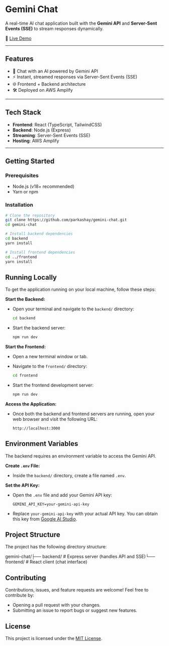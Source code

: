 # Gemini Chat

A real-time AI chat application built with the **Gemini API** and **Server-Sent Events (SSE)** to stream responses dynamically.

🚀 [Live Demo](https://master.d1i0bq0ta6os8r.amplifyapp.com/chat/)

---

## Features

- 🤖 Chat with an AI powered by Gemini API
- ⚡ Instant, streamed responses via Server-Sent Events (SSE)
- 🌐 Frontend + Backend architecture
- 🛠️ Deployed on AWS Amplify

---

## Tech Stack

- **Frontend**: React (TypeScript, TailwindCSS)
- **Backend**: Node.js (Express)
- **Streaming**: Server-Sent Events (SSE)
- **Hosting**: AWS Amplify

---

## Getting Started

### Prerequisites

- Node.js (v18+ recommended)
- Yarn or npm

### Installation

```bash
# Clone the repository
git clone https://github.com/parkashay/gemini-chat.git
cd gemini-chat

# Install backend dependencies
cd backend
yarn install

# Install frontend dependencies
cd ../frontend
yarn install
```

## Running Locally

To get the application running on your local machine, follow these steps:

**Start the Backend:**

- Open your terminal and navigate to the `backend/` directory:

  ```bash
  cd backend
  ```

- Start the backend server:

  ```bash
  npm run dev
  ```

**Start the Frontend:**

- Open a new terminal window or tab.
- Navigate to the `frontend/` directory:

  ```bash
  cd frontend
  ```

- Start the frontend development server:

  ```bash
  npm run dev
  ```

**Access the Application:**

- Once both the backend and frontend servers are running, open your web browser and visit the following URL:

  ```
  http://localhost:3000
  ```

## Environment Variables

The backend requires an environment variable to access the Gemini API.

**Create `.env` File:**

- Inside the `backend/` directory, create a file named `.env`.

**Set the API Key:**

- Open the `.env` file and add your Gemini API key:

  ```
  GEMINI_API_KEY=your-gemini-api-key
  ```

- Replace `your-gemini-api-key` with your actual API key. You can obtain this key from [Google AI Studio](https://makersuite.google.com/).

## Project Structure

The project has the following directory structure:

gemini-chat/├── backend/ # Express server (handles API and SSE)└── frontend/ # React client (chat interface)

## Contributing

Contributions, issues, and feature requests are welcome! Feel free to contribute by:

- Opening a pull request with your changes.
- Submitting an issue to report bugs or suggest new features.

## License

This project is licensed under the [MIT License](LICENSE).
